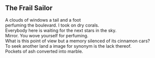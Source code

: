 The Frail Sailor
----------------
A clouds of windows a tail and a foot  
perfuming the boulevard. I took on dry corals.  
Everybody here is waiting for the next stars in the sky.  
Mirror. You wove yourself for perfuming.  
What is this point of view but a memory silenced of its cinnamon cars?  
To seek another land a image for synonym is the lack thereof.  
Pockets of ash converted into marble.  
